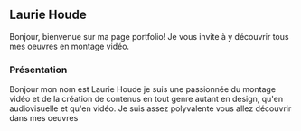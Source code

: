 ## Laurie Houde ##



Bonjour, bienvenue sur ma page portfolio! Je vous invite à y découvrir tous mes oeuvres en montage vidéo.


### Présentation ###

Bonjour mon nom est Laurie Houde je suis une passionnée du montage vidéo et de la création de contenus en tout genre autant en design, qu'en audiovisuelle et qu'en vidéo. Je suis assez polyvalente vous allez découvrir dans mes oeuvres 
